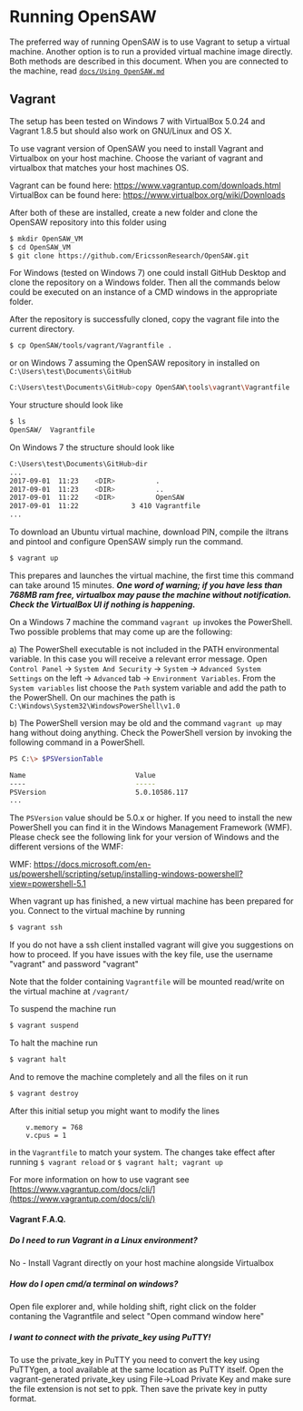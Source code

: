 <!---
    Open Security Analysis Workbench (OpenSAW) - A concolic security test tool
    Copyright (C) 2016 Ericsson AB

    This program is free software; you can redistribute it and/or modify
    it under the terms of the GNU General Public License as published by
    the Free Software Foundation; version 2 of the License.

    This program is distributed in the hope that it will be useful,
    but WITHOUT ANY WARRANTY; without even the implied warranty of
    MERCHANTABILITY or FITNESS FOR A PARTICULAR PURPOSE.  See the
    GNU General Public License for more details.

    You should have received a copy of the GNU General Public License along
    with this program; if not, write to the Free Software Foundation, Inc.,
    51 Franklin Street, Fifth Floor, Boston, MA 02110-1301 USA.
--->
Running OpenSAW
===============
The preferred way of running OpenSAW is to use Vagrant to setup a virtual machine.
Another option is to run a provided virtual machine image directly. Both methods are described in this document.
When you are connected to the machine, read [```docs/Using OpenSAW.md```](Using%20OpenSAW.md)
## Vagrant
The setup has been tested on Windows 7 with VirtualBox 5.0.24 and Vagrant 1.8.5 but should also work on GNU/Linux and OS X.


To use vagrant version of OpenSAW you need to install Vagrant
and Virtualbox on your host machine. Choose the variant of
vagrant and virtualbox that matches your host machines OS.

Vagrant can be found here: https://www.vagrantup.com/downloads.html  
VirtualBox can be found here: https://www.virtualbox.org/wiki/Downloads

After both of these are installed, create a new folder and 
clone the OpenSAW repository into this folder using
```sh
$ mkdir OpenSAW_VM
$ cd OpenSAW_VM
$ git clone https://github.com/EricssonResearch/OpenSAW.git
```

For Windows (tested on Windows 7) one could install GitHub Desktop and clone 
the repository on a Windows folder. 
Then all the commands below could be executed on an instance of a CMD windows in
the appropriate folder. 
 
 After the repository is successfully cloned, copy the vagrant file into the current
 directory.
 
```sh
$ cp OpenSAW/tools/vagrant/Vagrantfile .
```

or on Windows 7 assuming the OpenSAW repository in installed on `C:\Users\test\Documents\GitHub`
```sh
C:\Users\test\Documents\GitHub>copy OpenSAW\tools\vagrant\Vagrantfile .
```

Your structure should look like
```sh
$ ls
OpenSAW/  Vagrantfile
```

On Windows 7 the structure should look like
```sh
C:\Users\test\Documents\GitHub>dir
...
2017-09-01  11:23    <DIR>          .
2017-09-01  11:23    <DIR>          ..
2017-09-01  11:22    <DIR>          OpenSAW
2017-09-01  11:22             3 410 Vagrantfile
...
```

To download an Ubuntu virtual machine, download PIN, compile the iltrans and pintool
and configure OpenSAW simply run the command.
```sh
$ vagrant up
```
This prepares and launches the virtual machine,
the first time this command can take around 15 minutes.
**_One word of warning; if you have less than 768MB ram free, virtualbox may pause
the machine without notification. Check the VirtualBox UI if nothing is happening._**

On a Windows 7 machine the command `vagrant up` invokes the PowerShell.
Two possible problems that may come up are the following:

a) The PowerShell executable is not included in the PATH environmental variable. 
In this case you will receive a relevant error message.
Open `Control Panel` -> `System And Security` -> `System` -> `Advanced System Settings` on the left -> 
`Advanced` tab -> `Environment Variables`.
From the `System variables` list choose the `Path` system variable and add the path to the PowerShell.
On our machines the path is `C:\Windows\System32\WindowsPowerShell\v1.0`

b) The PowerShell version may be old and the command `vagrant up` may hang without doing anything. 
Check the PowerShell version by invoking the following command in a PowerShell.   
```sh
PS C:\> $PSVersionTable

Name                           Value
----                           -----
PSVersion                      5.0.10586.117
...
```
The `PSVersion` value should be 5.0.x or higher. If you need to install the new PowerShell you can find it 
in the Windows Management Framework (WMF). Please check see the following link for your version of Windows and the 
different versions of the WMF: 

WMF: https://docs.microsoft.com/en-us/powershell/scripting/setup/installing-windows-powershell?view=powershell-5.1

When vagrant up has finished, a new virtual machine has been prepared for you. 
Connect to the virtual machine by running  
```sh
$ vagrant ssh
```
If you do not have a ssh client installed vagrant will
give you suggestions on how to proceed. If you have issues with the
key file, use the username "vagrant" and password "vagrant"

Note that the folder containing `Vagrantfile` will be mounted read/write on the virtual machine at
`/vagrant/`

To suspend the machine run
```sh
$ vagrant suspend
```
To halt the machine run
```sh
$ vagrant halt
```
And to remove the machine completely and all the files on it run
```sh
$ vagrant destroy
```

After this initial setup you might want to modify the lines
```
    v.memory = 768
    v.cpus = 1
```
in the `Vagrantfile` to match your system. The changes take effect after running `$ vagrant reload` or `$ vagrant halt; vagrant up`

For more information on how to use vagrant see [https://www.vagrantup.com/docs/cli/](https://www.vagrantup.com/docs/cli/)

#### Vagrant F.A.Q.
#####  Do I need to run Vagrant in a Linux environment?  ##### 
No - Install Vagrant directly on your host machine alongside Virtualbox

##### How do I open cmd/a terminal on windows? #####
Open file explorer and, while holding shift, right click on the folder
contaning the Vagrantfile and select "Open command window here"
        
##### I want to connect with the private_key using PuTTY! ##### 
To use the private_key in PuTTY you need to convert the key using PuTTYgen, 
a tool available at the same location as PuTTY itself. Open the vagrant-generated 
private_key using File->Load Private Key and make sure the file extension is not 
set to ppk. Then save the private key in putty format.
